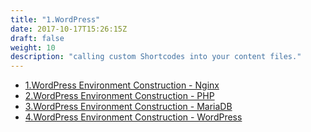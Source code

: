 ```yaml
---
title: "1.WordPress"
date: 2017-10-17T15:26:15Z
draft: false
weight: 10
description: "calling custom Shortcodes into your content files."
---
```


* [1.WordPress Environment Construction - Nginx](wp-environment-construction-nginx)
* [2.WordPress Environment Construction - PHP](wp-environment-construction-php)
* [3.WordPress Environment Construction - MariaDB](wp-environment-construction-mariadb)
* [4.WordPress Environment Construction - WordPress](wp-environment-construction-wordpress)